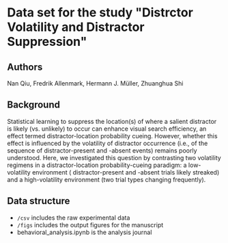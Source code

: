 # Data set for the study "Distrctor Volatility and Distractor Suppression"

## Authors
Nan Qiu, Fredrik Allenmark, Hermann J. Müller, Zhuanghua Shi


## Background
Statistical learning to suppress the location(s) of where a salient distractor is likely (vs. unlikely) to occur can enhance visual search efficiency, 
an effect termed distractor-location probability cueing. However, whether this effect is influenced by the volatility of distractor occurrence 
(i.e., of the sequence of distractor-present and -absent events) remains poorly understood. 
Here, we investigated this question by contrasting two volatility regimens in a distractor-location probability-cueing paradigm: 
a low-volatility environment ( distractor-present and -absent trials likely streaked) and a high-volatility environment (two trial types changing frequently). 

## Data structure

- `/csv` includes the raw experimental data
- `/figs` includes the output figures for the manuscript
- behavioral_analysis.ipynb is the analysis journal

